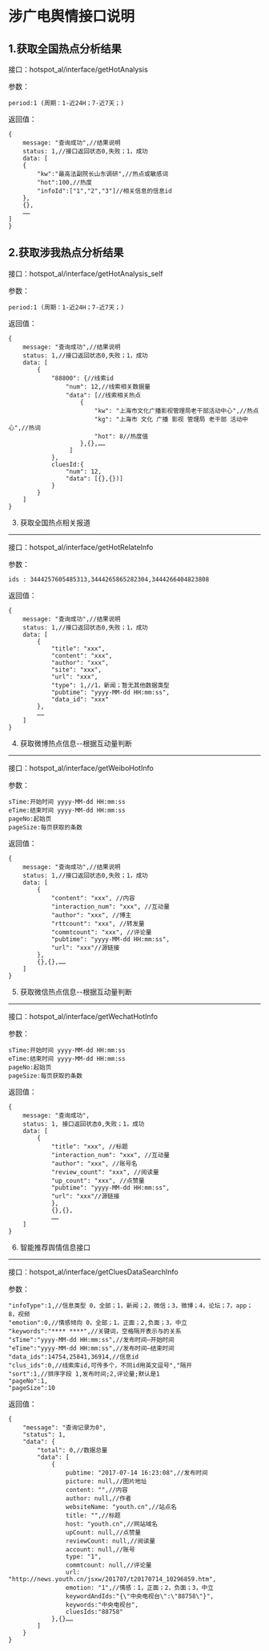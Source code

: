 涉广电舆情接口说明
====
1.获取全国热点分析结果
----------

接口：hotspot_al/interface/getHotAnalysis

参数：

    period:1 (周期：1-近24H；7-近7天；)

返回值：

    {
        message: "查询成功",//结果说明
        status: 1,//接口返回状态0,失败；1，成功
        data: [ 
        {
            "kw":"最高法副院长山东调研",//热点或敏感词
            "hot":100,//热度
            "infoId":["1","2","3"]//相关信息的信息id
        },
        {},
        ……
    ]
    }

2.获取涉我热点分析结果
----------

接口：hotspot_al/interface/getHotAnalysis_self

参数：

    period:1 (周期：1-近24H；7-近7天；)

返回值：

    {
        message: "查询成功",//结果说明
        status: 1,//接口返回状态0,失败；1，成功
        data: [ 
            {
                "88800": {//线索id
                    "num": 12,//线索相关数据量
                    "data": [//线索相关热点
                        {
                            "kw": "上海市文化广播影视管理局老干部活动中心",//热点
                            "kg": "上海市 文化 广播 影视 管理局 老干部 活动中心",//热词
                            "hot": 8//热度值
                        },{},……
                     ]
                },
                cluesId:{
                    "num": 12,
                    "data": [{},{})]
                }
            }
        ]
    }

3. 获取全国热点相关报道
-------------

接口：hotspot_al/interface/getHotRelateInfo

参数：

    ids : 3444257605485313,3444265865282304,3444266404823808

返回值：

    {
        message: "查询成功",//结果说明
        status: 1,//接口返回状态0,失败；1，成功
        data: [ 
            {
                "title": "xxx", 
                "content": "xxx", 
                "author": "xxx", 
                "site": "xxx", 
                "url": "xxx", 
                "type": 1,//1，新闻；暂无其他数据类型
                "pubtime": "yyyy-MM-dd HH:mm:ss",
                "data_id": "xxx"
            },
            ……
        ]
    }

4. 获取微博热点信息--根据互动量判断
--------------------

接口：hotspot_al/interface/getWeiboHotInfo

参数：

    sTime:开始时间 yyyy-MM-dd HH:mm:ss
    eTime:结束时间 yyyy-MM-dd HH:mm:ss
    pageNo:起始页
    pageSize:每页获取的条数

返回值：

    {
        message: "查询成功",//结果说明
        status: 1,//接口返回状态0,失败；1，成功
        data: [
            {
                "content": "xxx", //内容
                "interaction_num": "xxx", //互动量
                "author": "xxx", //博主
                "rttcount": "xxx", //转发量
                "commtcount": "xxx", //评论量
                "pubtime": "yyyy-MM-dd HH:mm:ss",
                "url": "xxx"//源链接
            },
            {},{},……
        ]
    }

5. 获取微信热点信息--根据互动量判断
--------------------

接口：hotspot_al/interface/getWechatHotInfo

参数：

    sTime:开始时间 yyyy-MM-dd HH:mm:ss
    eTime:结束时间 yyyy-MM-dd HH:mm:ss
    pageNo:起始页
    pageSize:每页获取的条数

返回值：

    {
        message: "查询成功",
        status: 1, 接口返回状态0,失败；1，成功
        data: [
            {
                "title": "xxx", //标题
                "interaction_num": "xxx", //互动量
                "author": "xxx", //账号名
                "review_count": "xxx", //阅读量
                "up_count": "xxx", //点赞量
                "pubtime": "yyyy-MM-dd HH:mm:ss",
                "url": "xxx"//源链接
                },
                {},{},
                ……
        ]
    } 

6. 智能推荐舆情信息接口
-------------

接口：hotspot_al/interface/getCluesDataSearchInfo

参数：

    "infoType":1,//信息类型 0，全部；1，新闻；2，微信；3，微博；4，论坛；7，app；8，视频
    "emotion":0,//情感倾向 0，全部；1，正面；2,负面；3，中立
    "keywords":"**** ****",//关键词，空格隔开表示与的关系
    "sTime":"yyyy-MM-dd HH:mm:ss",//发布时间—开始时间
    "eTime":"yyyy-MM-dd HH:mm:ss",//发布时间—结束时间
    "data_ids":14754,25841,36914,//信息id
    "clus_ids":0,//线索库id,可传多个，不同id用英文逗号","隔开
    "sort":1,//排序字段 1,发布时间;2,评论量;默认是1
    "pageNo":1,
    "pageSize":10

返回值：

    {
        "message": "查询记录为0",
        "status": 1,
        "data": {
            "total": 0,//数据总量
            "data": [
                {
                    pubtime: "2017-07-14 16:23:08",//发布时间
                    picture: null,//图片地址
                    content: "",//内容
                    author: null,//作者
                    websiteName: "youth.cn",//站点名
                    title: "",//标题
                    host: "youth.cn",//网站域名
                    upCount: null,//点赞量
                    reviewCount: null,//阅读量
                    account: null,//账号
                    type: "1",
                    commtcount: null,//评论量
                    url: "http://news.youth.cn/jsxw/201707/t20170714_10296859.htm",
                    emotion: "1",//情感：1，正面；2，负面；3，中立
                    keywordAndIds:"{\"中央电视台\":\"88758\"}",
                    keywords:"中央电视台",
                    cluesIds:"88758"
                },{}……
            ]
        }
    }
       